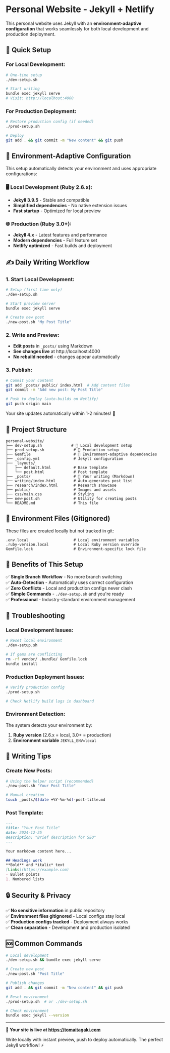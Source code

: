 # Personal Website - Jekyll + Netlify

This personal website uses Jekyll with an **environment-adaptive configuration** that works seamlessly for both local development and production deployment.

## 🚀 Quick Setup

### For Local Development:
```bash
# One-time setup
./dev-setup.sh

# Start writing 
bundle exec jekyll serve
# Visit: http://localhost:4000
```

### For Production Deployment:
```bash
# Restore production config (if needed)
./prod-setup.sh

# Deploy
git add . && git commit -m "New content" && git push
```

## 🔧 Environment-Adaptive Configuration

This setup automatically detects your environment and uses appropriate configurations:

### 🖥️ Local Development (Ruby 2.6.x):
- **Jekyll 3.9.5** - Stable and compatible
- **Simplified dependencies** - No native extension issues
- **Fast startup** - Optimized for local preview

### 🌐 Production (Ruby 3.0+):
- **Jekyll 4.x** - Latest features and performance 
- **Modern dependencies** - Full feature set
- **Netlify optimized** - Fast builds and deployment

## ✍️ Daily Writing Workflow

### 1. Start Local Development:
```bash
# Setup (first time only)
./dev-setup.sh

# Start preview server
bundle exec jekyll serve

# Create new post
./new-post.sh "My Post Title"
```

### 2. Write and Preview:
- **Edit posts** in `_posts/` using Markdown
- **See changes live** at http://localhost:4000
- **No rebuild needed** - changes appear automatically

### 3. Publish:
```bash
# Commit your content
git add _posts/ public/ index.html  # Add content files
git commit -m "Add new post: My Post Title"

# Push to deploy (auto-builds on Netlify)
git push origin main
```

Your site updates automatically within 1-2 minutes! 🎉

## 📁 Project Structure

```
personal-website/
├── dev-setup.sh             # 🔧 Local development setup
├── prod-setup.sh             # 🚀 Production setup  
├── Gemfile                   # 🔄 Environment-adaptive dependencies
├── _config.yml               # Jekyll configuration
├── _layouts/
│   ├── default.html          # Base template
│   └── post.html             # Post template
├── _posts/                   # 📝 Your writing (Markdown)
├── writing/index.html        # Auto-generates post list
├── research/index.html       # Research showcase
├── public/                   # Images and assets
├── css/main.css              # Styling
├── new-post.sh               # Utility for creating posts
└── README.md                 # This file
```

## 🔄 Environment Files (Gitignored)

These files are created locally but not tracked in git:

```
.env.local                    # Local environment variables
.ruby-version.local           # Local Ruby version override
Gemfile.lock                  # Environment-specific lock file
```

## 🎯 Benefits of This Setup

✅ **Single Branch Workflow** - No more branch switching  
✅ **Auto-Detection** - Automatically uses correct configuration  
✅ **Zero Conflicts** - Local and production configs never clash  
✅ **Simple Commands** - `./dev-setup.sh` and you're ready  
✅ **Professional** - Industry-standard environment management  

## 🔧 Troubleshooting

### Local Development Issues:
```bash
# Reset local environment
./dev-setup.sh

# If gems are conflicting
rm -rf vendor/ .bundle/ Gemfile.lock
bundle install
```

### Production Deployment Issues:
```bash
# Verify production config
./prod-setup.sh

# Check Netlify build logs in dashboard
```

### Environment Detection:
The system detects your environment by:
1. **Ruby version** (2.6.x = local, 3.0+ = production)
2. **Environment variable** `JEKYLL_ENV=local`

## 📝 Writing Tips

### Create New Posts:
```bash
# Using the helper script (recommended)
./new-post.sh "Your Post Title"

# Manual creation
touch _posts/$(date +%Y-%m-%d)-post-title.md
```

### Post Template:
```markdown
---
title: "Your Post Title"
date: 2024-12-25
description: "Brief description for SEO"
---

Your markdown content here...

## Headings work
**Bold** and *italic* text
[Links](https://example.com)
- Bullet points
1. Numbered lists
```

## 🔒 Security & Privacy

✅ **No sensitive information** in public repository  
✅ **Environment files gitignored** - Local configs stay local  
✅ **Production configs tracked** - Deployment always works  
✅ **Clean separation** - Development and production isolated  

## 🆘 Common Commands

```bash
# Local development
./dev-setup.sh && bundle exec jekyll serve

# Create new post
./new-post.sh "Post Title"

# Publish changes
git add . && git commit -m "New content" && git push

# Reset environment
./prod-setup.sh  # or ./dev-setup.sh

# Check environment
bundle exec jekyll --version
```

---

**🎉 Your site is live at https://tomaitagaki.com**

Write locally with instant preview, push to deploy automatically. The perfect Jekyll workflow! ⚡
